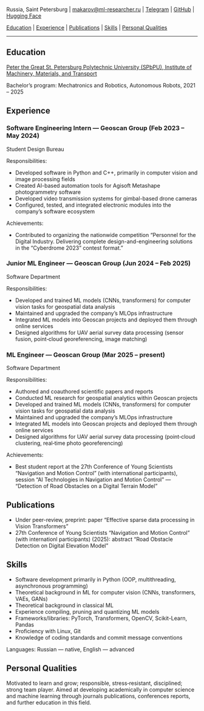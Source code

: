 Russia, Saint Petersburg | makarov@ml-researcher.ru | [Telegram](https://t.me/makarov_gv) | [GitHub](https://github.com/makarov-gv) | [Hugging Face](https://huggingface.co/makarov-gv)

[Education](#education) | [Experience](#experience) | [Publications](#publications) | [Skills](#skills) | [Personal Qualities](#personal-qualities)

---

## Education
<ins>Peter the Great St. Petersburg Polytechnic University (SPbPU), Institute of Machinery, Materials, and Transport</ins>

Bachelor’s program: Mechatronics and Robotics, Autonomous Robots, 2021 – 2025

## Experience

### Software Engineering Intern — Geoscan Group (Feb 2023 – May 2024)
Student Design Bureau

Responsibilities:
- Developed software in Python and C++, primarily in computer vision and image processing fields
- Created AI-based automation tools for Agisoft Metashape photogrammetry software
- Developed video transmission systems for gimbal-based drone cameras
- Configured, tested, and integrated electronic modules into the company’s software ecosystem

Achievements:
- Contributed to organizing the nationwide competition “Personnel for the Digital Industry. Delivering complete design-and-engineering solutions in the “Cyberdrome 2023” contest format.”

### Junior ML Engineer — Geoscan Group (Jun 2024 – Feb 2025)
Software Department

Responsibilities:
- Developed and trained ML models (CNNs, transformers) for computer vision tasks for geospatial data analysis
- Maintained and upgraded the company’s MLOps infrastructure
- Integrated ML models into Geoscan projects and deployed them through online services
- Designed algorithms for UAV aerial survey data processing (sensor fusion, point‑cloud georeferencing, image matching)

### ML Engineer — Geoscan Group (Mar 2025 – present)
Software Department

Responsibilities:
- Authored and coauthored scientific papers and reports
- Conducted ML research for geospatial analytics within Geoscan projects
- Developed and trained ML models (CNNs, transformers) for computer vision tasks for geospatial data analysis
- Maintained and upgraded the company’s MLOps infrastructure
- Integrated ML models into Geoscan projects and deployed them through online services
- Designed algorithms for UAV aerial survey data processing (point‑cloud clustering, real‑time photo georeferencing)

Achievements:
- Best student report at the 27th Conference of Young Scientists “Navigation and Motion Control” (with international participants), session “AI Technologies in Navigation and Motion Control” — “Detection of Road Obstacles on a Digital Terrain Model”
  
## Publications
- Under peer-review, preprint: paper “Effective sparse data processing in Vision Transformers”
- 27th Conference of Young Scientists “Navigation and Motion Control” (with internationl participants) (2025): abstract “Road Obstacle Detection on Digital Elevation Model”

## Skills
- Software development primarily in Python (OOP, multithreading, asynchronous programming)
- Theoretical background in ML for computer vision (CNNs, transformers, VAEs, GANs)
- Theoretical background in classical ML
- Experience compiling, pruning and quantizing ML models
- Frameworks/libraries: PyTorch, Transformers, OpenCV, Scikit-Learn, Pandas
- Proficiency with Linux, Git
- Knowledge of coding standards and commit message conventions

Languages: Russian — native, English — advanced

## Personal Qualities
Motivated to learn and grow; responsible, stress‑resistant, disciplined; strong team player. Aimed at developing academically in computer science and machine learning through journals publications, conferences reports, and further education in this field.
